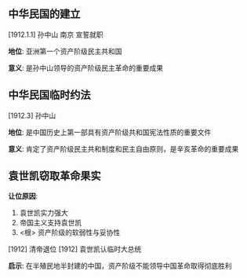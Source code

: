 ## 中华民国的建立
[1912.1.1] 孙中山 南京 宣誓就职

**地位**:
亚洲第一个资产阶级民主共和国

**意义**:
是孙中山领导的资产阶级民主革命的重要成果

## 中华民国临时约法
[1912.3] 孙中山

**地位**:
是中国历史上第一部具有资产阶级共和国宪法性质的重要文件

**意义**:
肯定了资产阶级民主共和制度和民主自由原则，是辛亥革命的重要成果

## 袁世凯窃取革命果实
**让位原因**:
1. 袁世凯实力强大
2. 帝国主义支持袁世凯
3. <根> 资产阶级的软弱性与妥协性

[1912] 清帝退位
[1912] 袁世凯认临时大总统

**启示**:
在半殖民地半封建的中国，资产阶级不能领导中国革命取得彻底胜利

